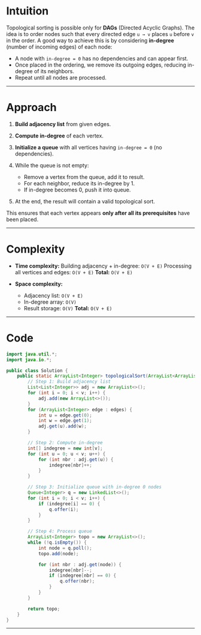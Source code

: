 # Intuition

Topological sorting is possible only for **DAGs** (Directed Acyclic Graphs). The idea is to order nodes such that every directed edge `u → v` places `u` before `v` in the order.
A good way to achieve this is by considering **in-degree** (number of incoming edges) of each node:

* A node with `in-degree = 0` has no dependencies and can appear first.
* Once placed in the ordering, we remove its outgoing edges, reducing in-degree of its neighbors.
* Repeat until all nodes are processed.

---

# Approach

1. **Build adjacency list** from given edges.
2. **Compute in-degree** of each vertex.
3. **Initialize a queue** with all vertices having `in-degree = 0` (no dependencies).
4. While the queue is not empty:

   * Remove a vertex from the queue, add it to result.
   * For each neighbor, reduce its in-degree by 1.
   * If in-degree becomes 0, push it into queue.
5. At the end, the result will contain a valid topological sort.

This ensures that each vertex appears **only after all its prerequisites** have been placed.

---

# Complexity

* **Time complexity:**
  Building adjacency + in-degree: `O(V + E)`
  Processing all vertices and edges: `O(V + E)`
  **Total:** `O(V + E)`

* **Space complexity:**

  * Adjacency list: `O(V + E)`
  * In-degree array: `O(V)`
  * Result storage: `O(V)`
    **Total:** `O(V + E)`

---

# Code

```java
import java.util.*;
import java.io.*;

public class Solution {
    public static ArrayList<Integer> topologicalSort(ArrayList<ArrayList<Integer>> edges, int v, int e) {
        // Step 1: Build adjacency list
        List<List<Integer>> adj = new ArrayList<>();
        for (int i = 0; i < v; i++) {
            adj.add(new ArrayList<>());
        }
        for (ArrayList<Integer> edge : edges) {
            int u = edge.get(0);
            int w = edge.get(1);
            adj.get(u).add(w);
        }

        // Step 2: Compute in-degree
        int[] indegree = new int[v];
        for (int u = 0; u < v; u++) {
            for (int nbr : adj.get(u)) {
                indegree[nbr]++;
            }
        }

        // Step 3: Initialize queue with in-degree 0 nodes
        Queue<Integer> q = new LinkedList<>();
        for (int i = 0; i < v; i++) {
            if (indegree[i] == 0) {
                q.offer(i);
            }
        }

        // Step 4: Process queue
        ArrayList<Integer> topo = new ArrayList<>();
        while (!q.isEmpty()) {
            int node = q.poll();
            topo.add(node);

            for (int nbr : adj.get(node)) {
                indegree[nbr]--;
                if (indegree[nbr] == 0) {
                    q.offer(nbr);
                }
            }
        }

        return topo;
    }
}
```

---
